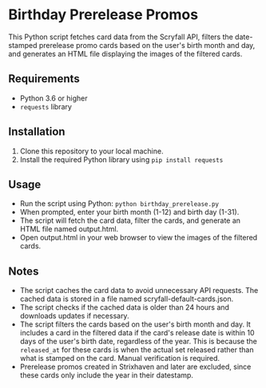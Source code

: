 # Birthday Prerelease Promos

This Python script fetches card data from the Scryfall API, filters the date-stamped prerelease promo cards based on the user's birth month and day, and generates an HTML file displaying the images of the filtered cards.

## Requirements

- Python 3.6 or higher
- `requests` library

## Installation

1. Clone this repository to your local machine.
2. Install the required Python library using `pip install requests`

## Usage

- Run the script using Python: `python birthday_prerelease.py`
- When prompted, enter your birth month (1-12) and birth day (1-31).
- The script will fetch the card data, filter the cards, and generate an HTML file named output.html.
- Open output.html in your web browser to view the images of the filtered cards.

## Notes

- The script caches the card data to avoid unnecessary API requests. The cached data is stored in a file named scryfall-default-cards.json.
- The script checks if the cached data is older than 24 hours and downloads updates if necessary.
- The script filters the cards based on the user's birth month and day. It includes a card in the filtered data if the card's release date is within 10 days of the user's birth date, regardless of the year. This is because the `released_at` for these cards is when the actual set released rather than what is stamped on the card. Manual verification is required.
- Prerelease promos created in Strixhaven and later are excluded, since these cards only include the year in their datestamp.
